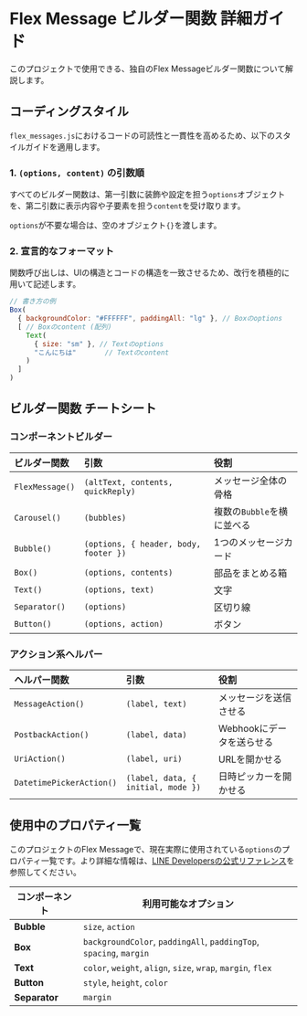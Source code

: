 # Flex Message ビルダー関数 詳細ガイド

このプロジェクトで使用できる、独自のFlex Messageビルダー関数について解説します。

## コーディングスタイル

`flex_messages.js`におけるコードの可読性と一貫性を高めるため、以下のスタイルガイドを適用します。

### 1. `(options, content)` の引数順

すべてのビルダー関数は、第一引数に装飾や設定を担う`options`オブジェクトを、第二引数に表示内容や子要素を担う`content`を受け取ります。

`options`が不要な場合は、空のオブジェクト`{}`を渡します。

### 2. 宣言的なフォーマット

関数呼び出しは、UIの構造とコードの構造を一致させるため、改行を積極的に用いて記述します。

```javascript
// 書き方の例
Box(
  { backgroundColor: "#FFFFFF", paddingAll: "lg" }, // Boxのoptions
  [ // Boxのcontent (配列)
    Text(
      { size: "sm" }, // Textのoptions
      "こんにちは"       // Textのcontent
    )
  ]
)
```

## ビルダー関数 チートシート

### コンポーネントビルダー

| ビルダー関数 | 引数 | 役割 |
| :--- | :--- | :--- |
| `FlexMessage()` | `(altText, contents, quickReply)` | メッセージ全体の骨格 |
| `Carousel()` | `(bubbles)` | 複数の`Bubble`を横に並べる |
| `Bubble()` | `(options, { header, body, footer })` | 1つのメッセージカード |
| `Box()` | `(options, contents)` | 部品をまとめる箱 |
| `Text()` | `(options, text)` | 文字 |
| `Separator()` | `(options)` | 区切り線 |
| `Button()` | `(options, action)` | ボタン |

### アクション系ヘルパー

| ヘルパー関数 | 引数 | 役割 |
| :--- | :--- | :--- |
| `MessageAction()` | `(label, text)` | メッセージを送信させる |
| `PostbackAction()`| `(label, data)` | Webhookにデータを送らせる |
| `UriAction()` | `(label, uri)` | URLを開かせる |
| `DatetimePickerAction()`| `(label, data, { initial, mode })` | 日時ピッカーを開かせる |

## 使用中のプロパティ一覧

このプロジェクトのFlex Messageで、現在実際に使用されている`options`のプロパティ一覧です。より詳細な情報は、[LINE Developersの公式リファレンス](https://developers.line.biz/ja/docs/messaging-api/flex-message-layout/)を参照してください。

| コンポーネント | 利用可能なオプション |
|----------------|----------------------|
| **Bubble**     | `size`, `action` |
| **Box**        | `backgroundColor`, `paddingAll`, `paddingTop`, `spacing`, `margin` |
| **Text**       | `color`, `weight`, `align`, `size`, `wrap`, `margin`, `flex` |
| **Button**     | `style`, `height`, `color` |
| **Separator**  | `margin` |
